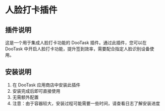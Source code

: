 # 人脸打卡插件

## 插件说明
这是一个用于集成人脸打卡功能的 DooTask 插件。通过此插件，您可以在 DooTask 中开启人脸打卡功能，提升签到效率，需要配合指定人脸识别设备使用。

## 安装说明
1. 在 DooTask 应用商店中安装此插件
2. 安装完成后即可直接使用
3. 无需额外配置
4. 注意：由于容器较大，安装过程可能需要一些时间，请查看日志了解安装进度